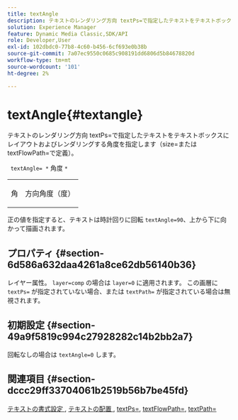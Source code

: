 ```yaml
---
title: textAngle
description: テキストのレンダリング方向 textPs=で指定したテキストをテキストボックスにレイアウトおよびレンダリングする角度を指定します（size=または textFlowPath=で定義）。
solution: Experience Manager
feature: Dynamic Media Classic,SDK/API
role: Developer,User
exl-id: 102dbdc0-77b8-4c60-b456-6cf693e0b38b
source-git-commit: 7a07ec9550c0685c908191dd6806d5b84678820d
workflow-type: tm+mt
source-wordcount: '101'
ht-degree: 2%

---
```


# textAngle{#textangle}

テキストのレンダリング方向 textPs=で指定したテキストをテキストボックスにレイアウトおよびレンダリングする角度を指定します（size=または textFlowPath=で定義）。

` textAngle= *` 角度 `*`

<table id="simpletable_40832AC4B43A458CA69B225768124F58"> 
 <tr class="strow"> 
  <td class="stentry"> <p> <span class="varname"> 角 </span> </p> </td> 
  <td class="stentry"> <p>方向角度（度） </p> </td> 
 </tr> 
</table>

正の値を指定すると、テキストは時計回りに回転 `textAngle=90`、上から下に向かって描画されます。

## プロパティ {#section-6d586a632daa4261a8ce62db56140b36}

レイヤー属性。 `layer=comp` の場合は `layer=0` に適用されます。 この画層に `textPs=` が指定されていない場合、または `textPath=` が指定されている場合は無視されます。

## 初期設定 {#section-49a9f5819c994c27928282c14b2bb2a7}

回転なしの場合は `textAngle=0` します。

## 関連項目 {#section-dccc29ff33704061b2519b56b7be45fd}

[ テキストの書式設定 ](../../../../../is-api/http-ref/image-serving-api-ref/c-http-protocol-reference/c-text-formatting/c-text-formatting.md#concept-0d3136db7f6f49668274541cd4b6364c), [ テキストの配置 ](../../../../../is-api/http-ref/image-serving-api-ref/c-http-protocol-reference/c-text-formatting/r-text-positioning.md#reference-f647443d92914f4b89a7cc5a83267d87), [textPs=](../../../../../is-api/http-ref/image-serving-api-ref/c-http-protocol-reference/c-command-reference/r-textps.md#reference-4209a2a6169f44278da2647cfb0cd767), [textFlowPath=](../../../../../is-api/http-ref/image-serving-api-ref/c-http-protocol-reference/c-command-reference/r-textflowpath.md#reference-0b8d9493d71342f0b6a64a6d221584ef), [textPath=](../../../../../is-api/http-ref/image-serving-api-ref/c-http-protocol-reference/c-command-reference/r-textpath.md#reference-b09cc0902dff4725bdb54d5da4076ccd)

